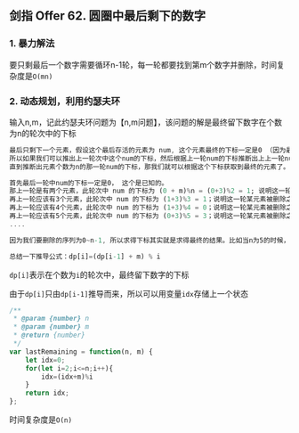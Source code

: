 ## 剑指 Offer 62. 圆圈中最后剩下的数字

### 1. 暴力解法

要只剩最后一个数字需要循环n-1轮，每一轮都要找到第m个数字并删除，时间复杂度是`O(mn)`

### 2. 动态规划，利用约瑟夫环

输入n,m，记此约瑟夫环问题为【n,m问题】，该问题的解是最终留下数字在个数为n的轮次中的下标

```dart
最后只剩下一个元素，假设这个最后存活的元素为 num, 这个元素最终的下标一定是0 （因为最后只剩这一个元素），
所以如果我们可以推出上一轮次中这个num的下标，然后根据上一轮num的下标推断出上上一轮num的下标，
直到推断出元素个数为n的那一轮num的下标，那我们就可以根据这个下标获取到最终的元素了。推断过程如下：

首先最后一轮中num的下标一定是0， 这个是已知的。
那上一轮是有两个元素，此轮次中 num 的下标为 (0 + m)%n = (0+3)%2 = 1; 说明这一轮删除之前num的下标为1；
再上一轮应该有3个元素，此轮次中 num 的下标为 (1+3)%3 = 1；说明这一轮某元素被删除之前num的下标为1；
再上一轮应该有4个元素，此轮次中 num 的下标为 (1+3)%4 = 0；说明这一轮某元素被删除之前num的下标为0；
再上一轮应该有5个元素，此轮次中 num 的下标为 (0+3)%5 = 3；说明这一轮某元素被删除之前num的下标为3；
....

因为我们要删除的序列为0~n-1, 所以求得下标其实就是求得最终的结果。比如当n为5的时候，num的初始下标为3，所以num就是3，也就是说从0~n-1的序列中，经过n-1轮的淘汰，3这个元素最终存活下来了，也是最终的结果。

总结一下推导公式：dp[i]=(dp[i-1] + m) % i
```

`dp[i]`表示在个数为`i`的轮次中，最终留下数字的下标

由于`dp[i]`只由`dp[i-1]`推导而来，所以可以用变量`idx`存储上一个状态

```javascript
/**
 * @param {number} n
 * @param {number} m
 * @return {number}
 */
var lastRemaining = function(n, m) {
    let idx=0;
    for(let i=2;i<=n;i++){
        idx=(idx+m)%i
    }
    return idx;
};
```

时间复杂度是`O(n)`